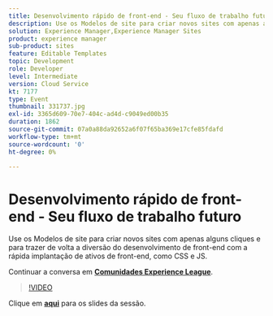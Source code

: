 ```yaml
---
title: Desenvolvimento rápido de front-end - Seu fluxo de trabalho futuro
description: Use os Modelos de site para criar novos sites com apenas alguns cliques e para trazer de volta a diversão do desenvolvimento de front-end com a rápida implantação de ativos de front-end, como CSS e JS. Esta sessão foi entregue como parte do evento Conteúdo do Adobe Developers Live.
solution: Experience Manager,Experience Manager Sites
product: experience manager
sub-product: sites
feature: Editable Templates
topic: Development
role: Developer
level: Intermediate
version: Cloud Service
kt: 7177
type: Event
thumbnail: 331737.jpg
exl-id: 3365d609-70e7-404c-ad4d-c9049ed00b35
duration: 1862
source-git-commit: 07a0a88da92652a6f07f65ba369e17cfe85fdafd
workflow-type: tm+mt
source-wordcount: '0'
ht-degree: 0%

---
```


# Desenvolvimento rápido de front-end - Seu fluxo de trabalho futuro

Use os Modelos de site para criar novos sites com apenas alguns cliques e para trazer de volta a diversão do desenvolvimento de front-end com a rápida implantação de ativos de front-end, como CSS e JS.

Continuar a conversa em **[Comunidades Experience League](https://adobe.ly/36Yd3v6)**.

>[!VIDEO](https://video.tv.adobe.com/v/331737/?quality=12&learn=on&hidetitle=true)

Clique em **[aqui](/help/adobe-developers-live/assets/rapid-frontend-devlopment.pdf)** para os slides da sessão.
